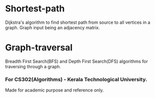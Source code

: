 # Shortest-path
Dijkstra's algorithm to find shortest path from source to all vertices in a graph.
Graph input being an adjacency matrix.
# Graph-traversal
Breadth First Search(BFS) and Depth First Search(DFS) algorithms for traversing through a graph.

### For CS302(Algorithms) - Kerala Technological University.
Made for academic purpose and reference only.
